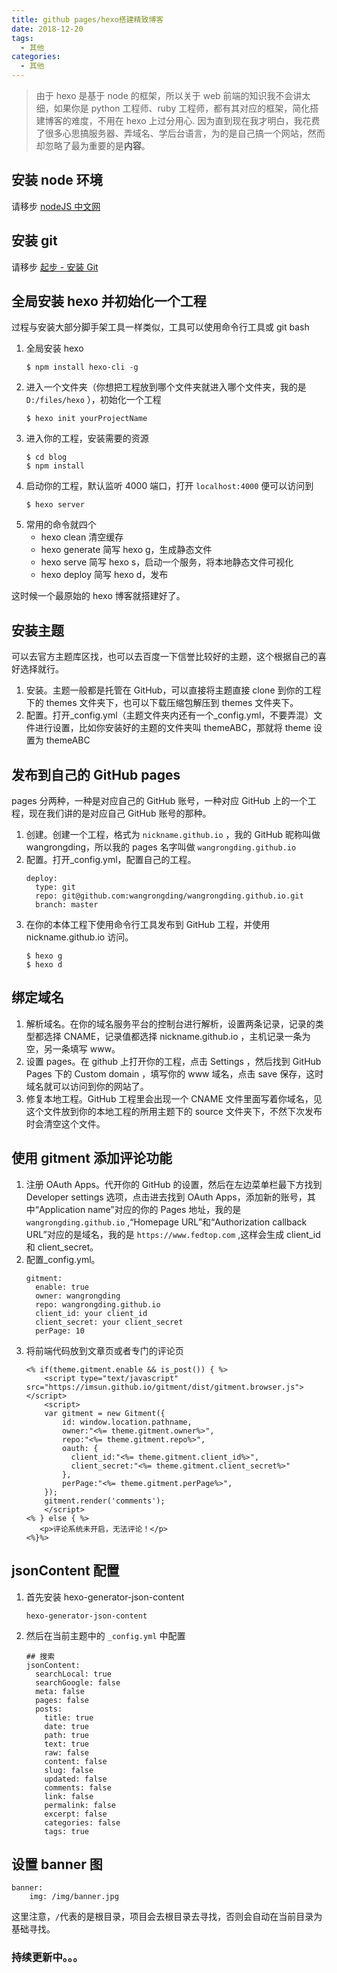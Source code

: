 ```yaml
---
title: github pages/hexo搭建精致博客
date: 2018-12-20
tags:
  - 其他
categories:
  - 其他
---
```


> 由于 hexo 是基于 node 的框架，所以关于 web 前端的知识我不会讲太细，如果你是 python 工程师、ruby 工程师，都有其对应的框架，简化搭建博客的难度，不用在 hexo 上过分用心. 因为直到现在我才明白，我花费了很多心思搞服务器、弄域名、学后台语言，为的是自己搞一个网站，然而却忽略了最为重要的是**内容**。

<!-- more -->

## 安装 node 环境

请移步 [nodeJS 中文网](http://nodejs.cn/)

## 安装 git

请移步 [起步 - 安装 Git](https://git-scm.com/book/zh/v1/%E8%B5%B7%E6%AD%A5-%E5%AE%89%E8%A3%85-Git)

## 全局安装 hexo 并初始化一个工程

过程与安装大部分脚手架工具一样类似，工具可以使用命令行工具或 git bash

1. 全局安装 hexo
   ```
   $ npm install hexo-cli -g
   ```
2. 进入一个文件夹（你想把工程放到哪个文件夹就进入哪个文件夹，我的是 `D:/files/hexo` ），初始化一个工程
   ```
   $ hexo init yourProjectName
   ```
3. 进入你的工程，安装需要的资源
   ```
   $ cd blog
   $ npm install
   ```
4. 启动你的工程，默认监听 4000 端口，打开 `localhost:4000` 便可以访问到
   ```
   $ hexo server
   ```
5. 常用的命令就四个
   - hexo clean 清空缓存
   - hexo generate 简写 hexo g，生成静态文件
   - hexo serve 简写 hexo s，启动一个服务，将本地静态文件可视化
   - hexo deploy 简写 hexo d，发布

这时候一个最原始的 hexo 博客就搭建好了。

## 安装主题

可以去官方主题库区找，也可以去百度一下信誉比较好的主题，这个根据自己的喜好选择就行。

1. 安装。主题一般都是托管在 GitHub，可以直接将主题直接 clone 到你的工程下的 themes 文件夹下，也可以下载压缩包解压到 themes 文件夹下。
2. 配置。打开\_config.yml（主题文件夹内还有一个\_config.yml，不要弄混）文件进行设置，比如你安装好的主题的文件夹叫 themeABC，那就将 theme 设置为 themeABC

## 发布到自己的 GitHub pages

pages 分两种，一种是对应自己的 GitHub 账号，一种对应 GitHub 上的一个工程，现在我们讲的是对应自己 GitHub 账号的那种。

1. 创建。创建一个工程，格式为 `nickname.github.io` ，我的 GitHub 昵称叫做 wangrongding，所以我的 pages 名字叫做 `wangrongding.github.io`
2. 配置。打开\_config.yml，配置自己的工程。
   ```
   deploy:
     type: git
     repo: git@github.com:wangrongding/wangrongding.github.io.git
     branch: master
   ```
3. 在你的本体工程下使用命令行工具发布到 GitHub 工程，并使用 nickname.github.io 访问。
   ```
   $ hexo g
   $ hexo d
   ```

## 绑定域名

1. 解析域名。在你的域名服务平台的控制台进行解析，设置两条记录，记录的类型都选择 CNAME，记录值都选择 nickname.github.io ，主机记录一条为空，另一条填写 www。
2. 设置 pages。在 github 上打开你的工程，点击 Settings ，然后找到 GitHub Pages 下的 Custom domain ，填写你的 www 域名，点击 save 保存，这时域名就可以访问到你的网站了。
3. 修复本地工程。GitHub 工程里会出现一个 CNAME 文件里面写着你域名，见这个文件放到你的本地工程的所用主题下的 source 文件夹下，不然下次发布时会清空这个文件。

## 使用 gitment 添加评论功能

1. 注册 OAuth Apps。代开你的 GitHub 的设置，然后在左边菜单栏最下方找到 Developer settings 选项，点击进去找到 OAuth Apps，添加新的账号，其中“Application name”对应的你的 Pages 地址，我的是 `wangrongding.github.io` ,“Homepage URL”和“Authorization callback URL”对应的是域名，我的是 `https://www.fedtop.com` ,这样会生成 client_id 和 client_secret。
2. 配置\_config.yml。
   ```
   gitment:
     enable: true
     owner: wangrongding
     repo: wangrongding.github.io
     client_id: your client_id
     client_secret: your client_secret
     perPage: 10
   ```
3. 将前端代码放到文章页或者专门的评论页
   ```
   <% if(theme.gitment.enable && is_post()) { %>
       <script type="text/javascript" src="https://imsun.github.io/gitment/dist/gitment.browser.js"></script>
       <script>
       var gitment = new Gitment({
           id: window.location.pathname,
           owner:"<%= theme.gitment.owner%>",
           repo:"<%= theme.gitment.repo%>",
           oauth: {
             client_id:"<%= theme.gitment.client_id%>",
             client_secret:"<%= theme.gitment.client_secret%>"
           },
           perPage:"<%= theme.gitment.perPage%>",
       });
       gitment.render('comments');
       </script>
   <% } else { %>
      <p>评论系统未开启，无法评论！</p>
   <%}%>
   ```

## jsonContent 配置

1. 首先安装 hexo-generator-json-content
   ```
   hexo-generator-json-content
   ```
2. 然后在当前主题中的 `_config.yml` 中配置

   ```
   ## 搜索
   jsonContent:
     searchLocal: true
     searchGoogle: false
     meta: false
     pages: false
     posts:
       title: true
       date: true
       path: true
       text: true
       raw: false
       content: false
       slug: false
       updated: false
       comments: false
       link: false
       permalink: false
       excerpt: false
       categories: false
       tags: true
   ```

## 设置 banner 图

```
banner:
    img: /img/banner.jpg
```

这里注意，`/`代表的是根目录，项目会去根目录去寻找，否则会自动在当前目录为基础寻找。

### 持续更新中。。。
